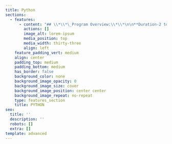 ```yaml
---
title: Python
sections:
  - features:
      - content: "## \\*\\*\_Program Overview:\\*\\*\n\n**Duration-2 to 3 Months**\n\n**Eligibility Criteria – No Eligibility Criteria.**\n\n**Basic concepts provided by Eduprajna Institute.**\n\n**Lifetime Access to Eduprajna Institute LAB(Syllabus Copies , Recorded\_\_ videos)**\n\n**Lifetime doubt clearness.**\n\n**All IT courses Global Certification Available.**\n\n**Placement Support**\n\n**Resume preparation & Soft skill training 1 week**\n\n**project support.**\n\n### **Syllabus:**\n\n**Introduction to Java**\r\n⦁\tIntroduction to Java\r\n⦁\tHistory of Java\r\n⦁\tFeatures of Java\r\n⦁\tCompilation Process\r\n⦁\tData types, and Operations\n\n\r\n**Control Statements**\r\n⦁\tif conditions\r\n⦁\tLoops\r\n⦁\tfor, while and do-while\n\n\r\n**Data Handling(Arrays, String) and Functions**\r\n⦁\tArrays - Single Dimensional and Multidimensional arrays\r\n⦁\tFunctions\r\n⦁\tFunction with Arguments\r\n⦁\tFunction Overloading\r\n⦁\tString Handling - String\r\n⦁\tStringBuffer Classes\n\n\r\n**Object-Oriented Programming in Java**\r\n⦁\tOOPS in Java: Concept of Object Orientation\r\n⦁\tAttributes, and Methods\r\n⦁\tClasses and Objects\r\n⦁\tMethods and Constructors – Default Constructors and Constructors with Arguments\r\n⦁\tInheritance\r\n⦁\tAbstract\r\n⦁\tFinal\r\n⦁\tStatic\n\n\r\n**Packages, Exceptional Handling, Access Modifiers, Multi-Threading**\r\n⦁\tPackages and Interfaces\r\n⦁\tAccess Specifiers: Public, Private, Protected and Package\r\n⦁\tException Handling: Try, Catch, Finally, Throw and Throws\r\n⦁\tMulti-Threading: Runnable Interface, Extending a Thread Class, Synchronization in Threads\n\n\r\n**Collections and Applets**\r\n⦁\tWrapper Classes and Inner Classes: Integer, Character, Boolean, Float etc\r\n⦁\tApplet Programs: How to write UI programs with Applet, Java.lang, Java.io, Java.util\r\n⦁\tCollections: ArrayList, Vector, HashSet, TreeSet, HashMap, HashTable\n\n\r\n**JDBC**\r\n⦁\tIntroduction to SQL: Connect, Insert, Update, Delete, Select\r\n⦁\tIntroduction to JDBC and Architecture of JDBC\r\n⦁\tTypes of Drivers: Type 1/2/3/4 drivers\r\n⦁\tInsert/Update/Delete/Select Operations using JDBC\r\n⦁\tBatch Processing Transaction\r\n⦁\tManagement: Commit and Rollback\n\n***\n\n***\n"
        actions: []
        image_alt: lorem-ipsum
        media_position: top
        media_width: thirty-three
        align: left
    feature_padding_vert: medium
    align: center
    padding_top: medium
    padding_bottom: medium
    has_border: false
    background_color: none
    background_image_opacity: 0
    background_image_size: cover
    background_image_position: center center
    background_image_repeat: no-repeat
    type: features_section
    title: PYTHON
seo:
  title: ''
  description: ''
  robots: []
  extra: []
template: advanced
---
```

